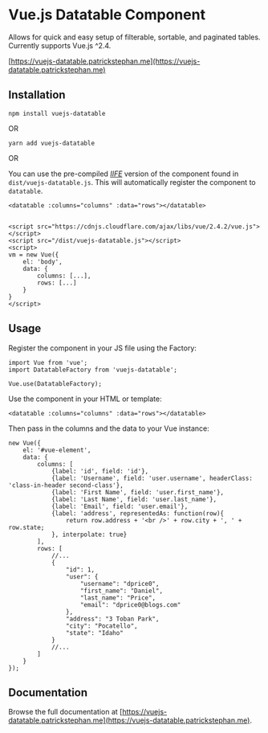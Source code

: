 # Vue.js Datatable Component

Allows for quick and easy setup of filterable, sortable, and paginated tables. Currently supports Vue.js ^2.4.

[https://vuejs-datatable.patrickstephan.me](https://vuejs-datatable.patrickstephan.me)

## Installation

```
npm install vuejs-datatable
```

OR

```
yarn add vuejs-datatable
```

OR

You can use the pre-compiled [*IIFE*](https://developer.mozilla.org/en-US/docs/Glossary/IIFE) version of the component found in `dist/vuejs-datatable.js`. This will automatically register the component to `datatable`.

```
<datatable :columns="columns" :data="rows"></datatable>


<script src="https://cdnjs.cloudflare.com/ajax/libs/vue/2.4.2/vue.js"></script>
<script src="/dist/vuejs-datatable.js"></script>
<script>
vm = new Vue({
	el: 'body',
	data: {
		columns: [...],
		rows: [...]
	}
}
</script>
```

## Usage

Register the component in your JS file using the Factory:

```
import Vue from 'vue';
import DatatableFactory from 'vuejs-datatable';

Vue.use(DatatableFactory);
```

Use the component in your HTML or template:

```
<datatable :columns="columns" :data="rows"></datatable>
```

Then pass in the columns and the data to your Vue instance:

```
new Vue({
	el: '#vue-element',
	data: {
		columns: [
			{label: 'id', field: 'id'},
			{label: 'Username', field: 'user.username', headerClass: 'class-in-header second-class'},
			{label: 'First Name', field: 'user.first_name'},
			{label: 'Last Name', field: 'user.last_name'},
			{label: 'Email', field: 'user.email'},
			{label: 'address', representedAs: function(row){
				return row.address + '<br />' + row.city + ', ' + row.state;
			}, interpolate: true}
		],
		rows: [
			//...
			{
				"id": 1,
				"user": {
					"username": "dprice0",
					"first_name": "Daniel",
					"last_name": "Price",
					"email": "dprice0@blogs.com"
				},
				"address": "3 Toban Park",
				"city": "Pocatello",
				"state": "Idaho"
		    }
			//...
		]
	}
});
```

## Documentation

Browse the full documentation at [https://vuejs-datatable.patrickstephan.me](https://vuejs-datatable.patrickstephan.me).
